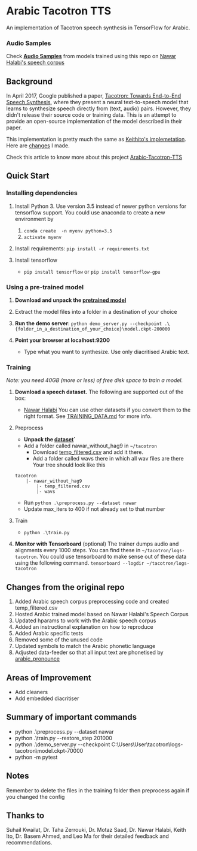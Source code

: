 # Arabic Tacotron TTS
An implementation of Tacotron speech synthesis in TensorFlow for Arabic. 


### Audio Samples
Check **[Audio Samples](https://youssefsharief.github.io/arabic-tacotron-tts/)** from models trained using this repo on [Nawar Halabi's speech corpus](http://en.arabicspeechcorpus.com/)


## Background
In April 2017, Google published a paper, [Tacotron: Towards End-to-End Speech Synthesis](https://arxiv.org/pdf/1703.10135.pdf),
where they present a neural text-to-speech model that learns to synthesize speech directly from
(text, audio) pairs. However, they didn't release their source code or training data. This is an attempt to provide an open-source implementation of the model described in their paper.

This implementation is pretty much the same as [Keithito's implemetation](https://github.com/keithito/tacotron). Here are [changes](#changes) I made.

Check this article to know more about this project [Arabic-Tacotron-TTS](https://youssefsharief.github.io/Arabic-Tacotron-Text-To-Speech/)


## Quick Start
### Installing dependencies

1. Install Python 3. Use version 3.5 instead of newer python versions for tensorflow support. You could use anaconda to create a new environment by 
    1. `conda create  -n myenv python=3.5 `
    2. `activate myenv`

2. Install requirements:
   `pip install -r requirements.txt`

3. Install tensorflow   
   * `pip install tensorflow` or `pip install tensorflow-gpu`
  
### Using a pre-trained model

1. **Download and unpack the [pretrained model](https://drive.google.com/file/d/1c8VaKKKBdhqiwQWvC2K5ut18RKoNfpgg/view?usp=sharing)**
   
2. Extract the model files into a folder in a destination of your choice
   
3. **Run the demo server**:
   `python demo_server.py --checkpoint .\{folder_in_a_destination_of_your_choice}\model.ckpt-200000`

4. **Point your browser at localhost:9200**
   * Type what you want to synthesize. Use only diacritised Arabic text.

### Training
*Note: you need 40GB (more or less) of free disk space to train a model.*
1. **Download a speech dataset.**
   The following are supported out of the box:
    * [Nawar Halabi](http://en.arabicspeechcorpus.com/)
   You can use other datasets if you convert them to the right format. See [TRAINING_DATA.md](TRAINING_DATA.md) for more info.

2. Preprocess
    *  **Unpack the [dataset](http://en.arabicspeechcorpus.com/)`**
    * Add a folder called nawar_without_hag9 in `~/tacotron`
        * Download [temp_filtered.csv](https://drive.google.com/open?id=1oAXqIDRVN8wNPuq83ZlV02Z7qWRTJ1TA) and add it there.
        * Add a folder called wavs there in which all wav files are there
    Your tree should look like this
    ```
    tacotron
        |- nawar_without_hag9
            |- temp_filtered.csv
            |- wavs
    ```
    * Run `python .\preprocess.py --dataset nawar`
    * Update max_iters to 400 if not already set to that number

3. Train
    * `python .\train.py`

4. **Monitor with Tensorboard** (optional)
    The trainer dumps audio and alignments every 1000 steps. You can find these in `~/tacotron/logs-tacotron`. You could use tensorboard to make sense out of these data using the following command.
   `tensorboard --logdir ~/tacotron/logs-tacotron`

## <a name="changes"></a> Changes from the original repo
1. Added Arabic speech corpus preprocessing code and created temp_filtered.csv
2. Hosted Arabic trained model based on Nawar Halabi's Speech Corpus
3. Updated hparams to work with the Arabic speech corpus
4. Added an instructional explanation on how to reproduce
5. Added Arabic specific tests
6. Removed some of the unused code
7. Updated symbols to match the Arabic phonetic language
8. Adjusted data-feeder so that all input text are phonetised by [arabic_pronounce](https://github.com/youssefsharief/arabic_pronounce)

## Areas of Improvement
* Add cleaners
* Add embedded diacritiser

## Summary of important commands 
* python .\preprocess.py --dataset nawar
* python .\train.py --restore_step 201000
* python .\demo_server.py --checkpoint C:\Users\User\tacotron\logs-tacotron\model.ckpt-70000
* python -m pytest

## Notes
Remember to delete the files in the training folder then preprocess again if you changed the config


## Thanks to
Suhail Kwailat, Dr. Taha Zerrouki, Dr. Motaz Saad, Dr. Nawar Halabi, Keith Ito, Dr. Basem Ahmed, and Leo Ma for their detailed feedback and recommendations.
